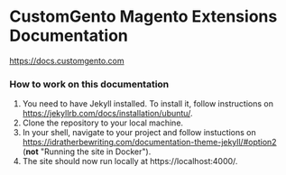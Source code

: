 # CustomGento Magento Extensions Documentation

https://docs.customgento.com

### How to work on this documentation
1. You need to have Jekyll installed. To install it, follow instructions on https://jekyllrb.com/docs/installation/ubuntu/.
2. Clone the repository to your local machine.
3. In your shell, navigate to your project and follow instuctions on https://idratherbewriting.com/documentation-theme-jekyll/#option2 (**not** "Running the site in Docker").
4. The site should now run locally at https://localhost:4000/.